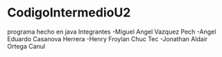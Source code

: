 # CodigoIntermedioU2
programa hecho en java
Integrantes
-Miguel Angel Vazquez Pech
-Angel Eduardo Casanova Herrera
-Henry Froylan Chuc Tec
-Jonathan Aldair Ortega Canul
